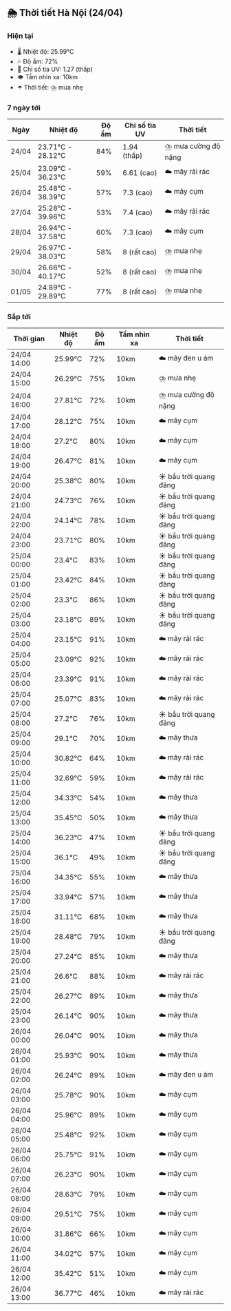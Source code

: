 ## 🌦️ Thời tiết Hà Nội (24/04)

### Hiện tại

- 🌡️ Nhiệt độ: 25.99℃
- 💦 Độ ẩm: 72%
- 🌟 Chỉ số tia UV: 1.27 (thấp)
- 👁️ Tầm nhìn xa: 10km
- ☂️ Thời tiết: ⛈️ mưa nhẹ

### 7 ngày tới

| Ngày | Nhiệt độ | Độ ẩm | Chỉ số tia UV | Thời tiết |
| --- | --- | --- | --- | --- |
| 24/04 | 23.71℃ - 28.12℃ | 84% | 1.94 (thấp) | ⛈️ mưa cường độ nặng |
| 25/04 | 23.09℃ - 36.23℃ | 59% | 6.61 (cao) | ☁️ mây rải rác |
| 26/04 | 25.48℃ - 38.39℃ | 57% | 7.3 (cao) | ☁️ mây cụm |
| 27/04 | 25.28℃ - 39.96℃ | 53% | 7.4 (cao) | ☁️ mây rải rác |
| 28/04 | 26.94℃ - 37.58℃ | 60% | 7.3 (cao) | ☁️ mây cụm |
| 29/04 | 26.97℃ - 38.03℃ | 58% | 8 (rất cao) | ⛈️ mưa nhẹ |
| 30/04 | 26.66℃ - 40.17℃ | 52% | 8 (rất cao) | ⛈️ mưa nhẹ |
| 01/05 | 24.89℃ - 29.89℃ | 77% | 8 (rất cao) | ⛈️ mưa nhẹ |

### Sắp tới

| Thời gian | Nhiệt độ | Độ ẩm | Tầm nhìn xa | Thời tiết |
| --- | --- | --- | --- | --- |
| 24/04 14:00 | 25.99℃ | 72% | 10km | ☁️ mây đen u ám |
| 24/04 15:00 | 26.29℃ | 75% | 10km | ⛈️ mưa nhẹ |
| 24/04 16:00 | 27.81℃ | 72% | 10km | ⛈️ mưa cường độ nặng |
| 24/04 17:00 | 28.12℃ | 75% | 10km | ☁️ mây cụm |
| 24/04 18:00 | 27.2℃ | 80% | 10km | ☁️ mây cụm |
| 24/04 19:00 | 26.47℃ | 81% | 10km | ☁️ mây cụm |
| 24/04 20:00 | 25.38℃ | 80% | 10km | ☀️ bầu trời quang đãng |
| 24/04 21:00 | 24.73℃ | 76% | 10km | ☀️ bầu trời quang đãng |
| 24/04 22:00 | 24.14℃ | 78% | 10km | ☀️ bầu trời quang đãng |
| 24/04 23:00 | 23.71℃ | 80% | 10km | ☀️ bầu trời quang đãng |
| 25/04 00:00 | 23.4℃ | 83% | 10km | ☀️ bầu trời quang đãng |
| 25/04 01:00 | 23.42℃ | 84% | 10km | ☀️ bầu trời quang đãng |
| 25/04 02:00 | 23.3℃ | 86% | 10km | ☀️ bầu trời quang đãng |
| 25/04 03:00 | 23.18℃ | 89% | 10km | ☀️ bầu trời quang đãng |
| 25/04 04:00 | 23.15℃ | 91% | 10km | ☁️ mây rải rác |
| 25/04 05:00 | 23.09℃ | 92% | 10km | ☁️ mây rải rác |
| 25/04 06:00 | 23.39℃ | 91% | 10km | ☁️ mây rải rác |
| 25/04 07:00 | 25.07℃ | 83% | 10km | ☁️ mây rải rác |
| 25/04 08:00 | 27.2℃ | 76% | 10km | ☀️ bầu trời quang đãng |
| 25/04 09:00 | 29.1℃ | 70% | 10km | ☁️ mây thưa |
| 25/04 10:00 | 30.82℃ | 64% | 10km | ☁️ mây rải rác |
| 25/04 11:00 | 32.69℃ | 59% | 10km | ☁️ mây rải rác |
| 25/04 12:00 | 34.33℃ | 54% | 10km | ☁️ mây thưa |
| 25/04 13:00 | 35.45℃ | 50% | 10km | ☁️ mây thưa |
| 25/04 14:00 | 36.23℃ | 47% | 10km | ☀️ bầu trời quang đãng |
| 25/04 15:00 | 36.1℃ | 49% | 10km | ☀️ bầu trời quang đãng |
| 25/04 16:00 | 34.35℃ | 55% | 10km | ☁️ mây thưa |
| 25/04 17:00 | 33.94℃ | 57% | 10km | ☁️ mây thưa |
| 25/04 18:00 | 31.11℃ | 68% | 10km | ☁️ mây thưa |
| 25/04 19:00 | 28.48℃ | 79% | 10km | ☀️ bầu trời quang đãng |
| 25/04 20:00 | 27.24℃ | 85% | 10km | ☁️ mây thưa |
| 25/04 21:00 | 26.6℃ | 88% | 10km | ☁️ mây rải rác |
| 25/04 22:00 | 26.27℃ | 89% | 10km | ☁️ mây thưa |
| 25/04 23:00 | 26.14℃ | 90% | 10km | ☁️ mây thưa |
| 26/04 00:00 | 26.04℃ | 90% | 10km | ☁️ mây thưa |
| 26/04 01:00 | 25.93℃ | 90% | 10km | ☁️ mây thưa |
| 26/04 02:00 | 26.24℃ | 89% | 10km | ☁️ mây đen u ám |
| 26/04 03:00 | 25.78℃ | 90% | 10km | ☁️ mây cụm |
| 26/04 04:00 | 25.96℃ | 89% | 10km | ☁️ mây cụm |
| 26/04 05:00 | 25.48℃ | 92% | 10km | ☁️ mây cụm |
| 26/04 06:00 | 25.75℃ | 91% | 10km | ☁️ mây cụm |
| 26/04 07:00 | 26.23℃ | 90% | 10km | ☁️ mây cụm |
| 26/04 08:00 | 28.63℃ | 79% | 10km | ☁️ mây cụm |
| 26/04 09:00 | 29.51℃ | 75% | 10km | ☁️ mây cụm |
| 26/04 10:00 | 31.86℃ | 66% | 10km | ☁️ mây cụm |
| 26/04 11:00 | 34.02℃ | 57% | 10km | ☁️ mây cụm |
| 26/04 12:00 | 35.42℃ | 51% | 10km | ☁️ mây cụm |
| 26/04 13:00 | 36.77℃ | 46% | 10km | ☁️ mây rải rác |
